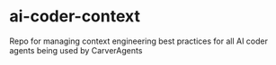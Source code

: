 # ai-coder-context
Repo for managing context engineering best practices for all AI coder agents being used by CarverAgents
